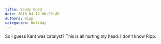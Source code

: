 ```yaml
---
title: Sandy Ford
date: 2018-04-12 06:20:45
authors: Ripp
categories: Holiday
---
```


 So I guess Kant was catalyst? This  is all hurting my head.
I don't know Ripp.